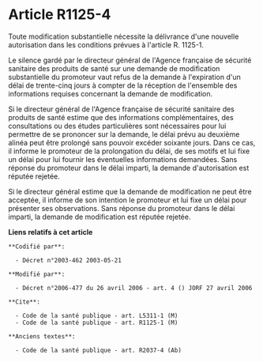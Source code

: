 # Article R1125-4

Toute modification substantielle nécessite la délivrance d'une nouvelle autorisation dans les conditions prévues à l'article
R. 1125-1.

Le silence gardé par le directeur général de l'Agence française de sécurité sanitaire des produits de santé sur une demande
de modification substantielle du promoteur vaut refus de la demande à l'expiration d'un délai de trente-cinq jours à compter
de la réception de l'ensemble des informations requises concernant la demande de modification.

Si le directeur général de l'Agence française de sécurité sanitaire des produits de santé estime que des informations
complémentaires, des consultations ou des études particulières sont nécessaires pour lui permettre de se prononcer sur la
demande, le délai prévu au deuxième alinéa peut être prolongé sans pouvoir excéder soixante jours. Dans ce cas, il informe le
promoteur de la prolongation du délai, de ses motifs et lui fixe un délai pour lui fournir les éventuelles informations
demandées. Sans réponse du promoteur dans le délai imparti, la demande d'autorisation est réputée rejetée.

Si le directeur général estime que la demande de modification ne peut être acceptée, il informe de son intention le promoteur
et lui fixe un délai pour présenter ses observations. Sans réponse du promoteur dans le délai imparti, la demande de
modification est réputée rejetée.

**Liens relatifs à cet article**

	**Codifié par**:

	  - Décret n°2003-462 2003-05-21

	**Modifié par**:

	  - Décret n°2006-477 du 26 avril 2006 - art. 4 () JORF 27 avril 2006

	**Cite**:

	  - Code de la santé publique - art. L5311-1 (M)
	  - Code de la santé publique - art. R1125-1 (M)

	**Anciens textes**:

	  - Code de la santé publique - art. R2037-4 (Ab)
